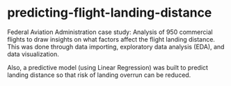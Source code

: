 # predicting-flight-landing-distance
Federal Aviation Administration case study: 
Analysis of 950 commercial flights to draw insights on what factors affect the flight landing distance. This was done through data importing, exploratory data analysis (EDA), and data visualization. 

Also, a predictive model (using Linear Regression) was built to predict landing distance so that risk of landing overrun can be reduced. 

